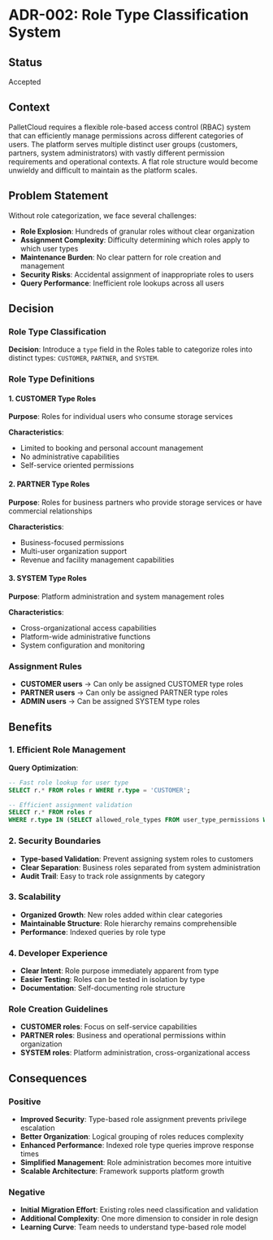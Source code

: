 # ADR-002: Role Type Classification System

## Status
Accepted

## Context
PalletCloud requires a flexible role-based access control (RBAC) system that can efficiently manage permissions across different categories of users. The platform serves multiple distinct user groups (customers, partners, system administrators) with vastly different permission requirements and operational contexts. A flat role structure would become unwieldy and difficult to maintain as the platform scales.

## Problem Statement
Without role categorization, we face several challenges:
- **Role Explosion**: Hundreds of granular roles without clear organization
- **Assignment Complexity**: Difficulty determining which roles apply to which user types
- **Maintenance Burden**: No clear pattern for role creation and management
- **Security Risks**: Accidental assignment of inappropriate roles to users
- **Query Performance**: Inefficient role lookups across all users

## Decision

### Role Type Classification
**Decision**: Introduce a `type` field in the Roles table to categorize roles into distinct types: `CUSTOMER`, `PARTNER`, and `SYSTEM`.

### Role Type Definitions

#### 1. CUSTOMER Type Roles
**Purpose**: Roles for individual users who consume storage services

**Characteristics**:
- Limited to booking and personal account management
- No administrative capabilities
- Self-service oriented permissions

#### 2. PARTNER Type Roles  
**Purpose**: Roles for business partners who provide storage services or have commercial relationships

**Characteristics**:
- Business-focused permissions
- Multi-user organization support
- Revenue and facility management capabilities

#### 3. SYSTEM Type Roles
**Purpose**: Platform administration and system management roles

**Characteristics**:
- Cross-organizational access capabilities
- Platform-wide administrative functions
- System configuration and monitoring


### Assignment Rules
- **CUSTOMER users** → Can only be assigned CUSTOMER type roles
- **PARTNER users** → Can only be assigned PARTNER type roles  
- **ADMIN users** → Can be assigned SYSTEM type roles

## Benefits

### 1. Efficient Role Management
**Query Optimization**:
```sql
-- Fast role lookup for user type
SELECT r.* FROM roles r WHERE r.type = 'CUSTOMER';

-- Efficient assignment validation
SELECT r.* FROM roles r 
WHERE r.type IN (SELECT allowed_role_types FROM user_type_permissions WHERE user_type = 'PARTNER');
```

### 2. Security Boundaries
- **Type-based Validation**: Prevent assigning system roles to customers
- **Clear Separation**: Business roles separated from system administration
- **Audit Trail**: Easy to track role assignments by category

### 3. Scalability
- **Organized Growth**: New roles added within clear categories
- **Maintainable Structure**: Role hierarchy remains comprehensible
- **Performance**: Indexed queries by role type

### 4. Developer Experience  
- **Clear Intent**: Role purpose immediately apparent from type
- **Easier Testing**: Roles can be tested in isolation by type
- **Documentation**: Self-documenting role structure

### Role Creation Guidelines
- **CUSTOMER roles**: Focus on self-service capabilities
- **PARTNER roles**: Business and operational permissions within organization
- **SYSTEM roles**: Platform administration, cross-organizational access

## Consequences

### Positive
- **Improved Security**: Type-based role assignment prevents privilege escalation
- **Better Organization**: Logical grouping of roles reduces complexity
- **Enhanced Performance**: Indexed role type queries improve response times
- **Simplified Management**: Role administration becomes more intuitive
- **Scalable Architecture**: Framework supports platform growth

### Negative
- **Initial Migration Effort**: Existing roles need classification and validation
- **Additional Complexity**: One more dimension to consider in role design
- **Learning Curve**: Team needs to understand type-based role model
